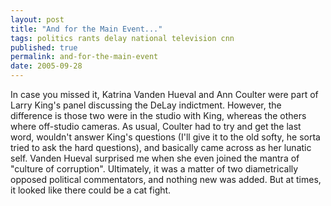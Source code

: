 ```yaml
---
layout: post
title: "And for the Main Event..."
tags: politics rants delay national television cnn
published: true
permalink: and-for-the-main-event
date: 2005-09-28
---
```


In case you missed it, Katrina Vanden Hueval and Ann Coulter were part of Larry King's panel discussing the DeLay indictment. However, the difference is those two were in the studio with King, whereas the others where off-studio cameras.  As usual, Coulter had to try and get the last word, wouldn't answer King's questions (I'll give it to the old softy, he sorta tried to ask the hard questions), and basically came across as her lunatic self.  Vanden Hueval surprised me when she even joined the mantra of "culture of corruption".  Ultimately, it was a matter of two diametrically opposed political commentators, and nothing new was added.  But at times, it looked like there could be a cat fight.
